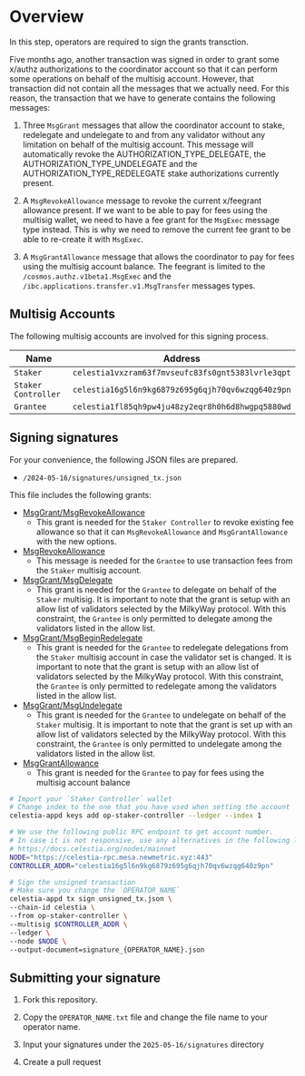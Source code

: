 # Overview

In this step, operators are required to sign the grants transction.

Five months ago, another transaction was signed in order to grant some x/authz authorizations to the coordinator account so that it can perform some operations on behalf of the multisig account. However, that transaction did not contain all the messages that we actually need. 
For this reason, the transaction that we have to generate contains the following messages:

1. Three `MsgGrant` messages that allow the coordinator account to stake, redelegate and undelegate to and from any validator without any limitation on behalf of the multisig account.
This message will automatically revoke the AUTHORIZATION_TYPE_DELEGATE, the AUTHORIZATION_TYPE_UNDELEGATE and the AUTHORIZATION_TYPE_REDELEGATE stake authorizations currently present.

2. A `MsgRevokeAllowance` message to revoke the current x/feegrant allowance present. If we want to be able to pay for fees using the multisig wallet, we need to have a fee grant for the `MsgExec` message type instead. This is why we need to remove the current fee grant to be able to re-create it with `MsgExec`.

3. A `MsgGrantAllowance` message that allows the coordinator to pay for fees using the multisig account balance. The feegrant is limited to the `/cosmos.authz.v1beta1.MsgExec` and the `/ibc.applications.transfer.v1.MsgTransfer` messages types.

## Multisig Accounts

The following multisig accounts are involved for this signing process.

| Name | Address |
|---|---|
| `Staker`            |`celestia1vxzram63f7mvseufc83fs0gnt5383lvrle3qpt` |
| `Staker Controller` |`celestia16g5l6n9kg6879z695g6qjh70qv6wzqg640z9pn` |
| `Grantee`           |`celestia1fl85qh9pw4ju48zy2eqr8h0h6d8hwgpq5880wd` |

## Signing signatures

For your convenience, the following JSON files are prepared.

- `/2024-05-16/signatures/unsigned_tx.json`

This file includes the following grants:
- [MsgGrant/MsgRevokeAllowance](https://github.com/cosmos/cosmos-sdk/blob/v0.46.14/proto/cosmos/feegrant/v1beta1/tx.proto#L20)
    - This grant is needed for the `Staker Controller` to revoke existing fee allowance so that it can `MsgRevokeAllowance` and `MsgGrantAllowance` with the new options.
- [MsgRevokeAllowance](https://github.com/cosmos/cosmos-sdk/blob/v0.46.14/proto/cosmos/feegrant/v1beta1/tx.proto#L20)
    - This message is needed for the `Grantee` to use transaction fees from the `Staker` multisig account.
- [MsgGrant/MsgDelegate](https://github.com/cosmos/cosmos-sdk/blob/v0.46.14/proto/cosmos/staking/v1beta1/tx.proto#L26)
    - This grant is needed for the `Grantee` to delegate on behalf of the `Staker` multisig. It is important to note that the grant is setup with an allow list of validators selected by the MilkyWay protocol. With this constraint, the `Grantee` is only permitted to delegate among the validators listed in the allow list.
- [MsgGrant/MsgBeginRedelegate](https://github.com/cosmos/cosmos-sdk/blob/v0.46.14/proto/cosmos/staking/v1beta1/tx.proto#L30)
    - This grant is needed for the `Grantee` to redelegate delegations from the `Staker` multisig account in case the validator set is changed. It is important to note that the grant is setup with an allow list of validators selected by the MilkyWay protocol. With this constraint, the `Grantee` is only permitted to redelegate among the validators listed in the allow list.
- [MsgGrant/MsgUndelegate](https://github.com/cosmos/cosmos-sdk/blob/v0.46.14/proto/cosmos/staking/v1beta1/tx.proto#L34)
    - This grant is needed for the `Grantee` to undelegate on behalf of the `Staker` multisig. It is important to note that the grant is set up with an allow list of validators selected by the MilkyWay protocol. With this constraint, the `Grantee` is only permitted to undelegate among the validators listed in the allow list.
- [MsgGrantAllowance](https://github.com/cosmos/cosmos-sdk/blob/v0.46.14/proto/cosmos/feegrant/v1beta1/tx.proto#L16)
    - This grant is needed for the `Grantee` to pay for fees using the multisig account balance

```bash
# Import your `Staker Controller` wallet
# Change index to the one that you have used when setting the account
celestia-appd keys add op-staker-controller --ledger --index 1

# We use the following public RPC endpoint to get account number.
# In case it is not responsive, use any alternatives in the following link
# https://docs.celestia.org/nodes/mainnet
NODE="https://celestia-rpc.mesa.newmetric.xyz:443"
CONTROLLER_ADDR="celestia16g5l6n9kg6879z695g6qjh70qv6wzqg640z9pn"

# Sign the unsigned transaction
# Make sure you change the `OPERATOR_NAME`
celestia-appd tx sign unsigned_tx.json \
--chain-id celestia \
--from op-staker-controller \
--multisig $CONTROLLER_ADDR \
--ledger \
--node $NODE \
--output-document=signature_{OPERATOR_NAME}.json
```

## Submitting your signature

1. Fork this repository.

2. Copy the `OPERATOR_NAME.txt` file and change the file name to your operator name.

3. Input your signatures under the `2025-05-16/signatures` directory

4. Create a pull request